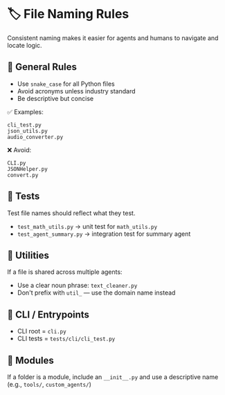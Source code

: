 # 🏷️ File Naming Rules

Consistent naming makes it easier for agents and humans to navigate and locate logic.

## 🐍 General Rules

-   Use `snake_case` for all Python files
-   Avoid acronyms unless industry standard
-   Be descriptive but concise

✅ Examples:

```
cli_test.py
json_utils.py
audio_converter.py
```

❌ Avoid:

```
CLI.py
JSONHelper.py
convert.py
```

## 🧪 Tests

Test file names should reflect what they test.

-   `test_math_utils.py` → unit test for `math_utils.py`
-   `test_agent_summary.py` → integration test for summary agent

## 🧰 Utilities

If a file is shared across multiple agents:

-   Use a clear noun phrase: `text_cleaner.py`
-   Don't prefix with `util_` — use the domain name instead

## 🚀 CLI / Entrypoints

-   CLI root = `cli.py`
-   CLI tests = `tests/cli/cli_test.py`

## 🧩 Modules

If a folder is a module, include an `__init__.py` and use a descriptive name (e.g., `tools/`, `custom_agents/`)
